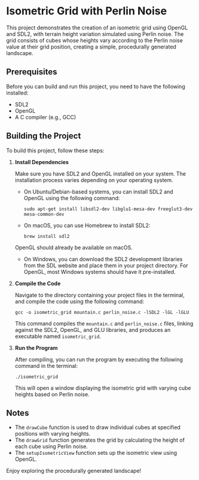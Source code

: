 # Isometric Grid with Perlin Noise

This project demonstrates the creation of an isometric grid using OpenGL and SDL2, with terrain height variation simulated using Perlin noise. The grid consists of cubes whose heights vary according to the Perlin noise value at their grid position, creating a simple, procedurally generated landscape.

## Prerequisites

Before you can build and run this project, you need to have the following installed:
- SDL2
- OpenGL
- A C compiler (e.g., GCC)

## Building the Project

To build this project, follow these steps:

1. **Install Dependencies**

   Make sure you have SDL2 and OpenGL installed on your system. The installation process varies depending on your operating system.

   - On Ubuntu/Debian-based systems, you can install SDL2 and OpenGL using the following command:
     ```
     sudo apt-get install libsdl2-dev libglu1-mesa-dev freeglut3-dev mesa-common-dev
     ```

   - On macOS, you can use Homebrew to install SDL2:
     ```
     brew install sdl2
     ```

   OpenGL should already be available on macOS.

   - On Windows, you can download the SDL2 development libraries from the SDL website and place them in your project directory. For OpenGL, most Windows systems should have it pre-installed.

2. **Compile the Code**

   Navigate to the directory containing your project files in the terminal, and compile the code using the following command:

   ```
   gcc -o isometric_grid mountain.c perlin_noise.c -lSDL2 -lGL -lGLU
   ```

   This command compiles the `mountain.c` and `perlin_noise.c` files, linking against the SDL2, OpenGL, and GLU libraries, and produces an executable named `isometric_grid`.

3. **Run the Program**

   After compiling, you can run the program by executing the following command in the terminal:

   ```
   ./isometric_grid
   ```

   This will open a window displaying the isometric grid with varying cube heights based on Perlin noise.

## Notes

- The `drawCube` function is used to draw individual cubes at specified positions with varying heights.
- The `drawGrid` function generates the grid by calculating the height of each cube using Perlin noise.
- The `setupIsometricView` function sets up the isometric view using OpenGL.

Enjoy exploring the procedurally generated landscape!